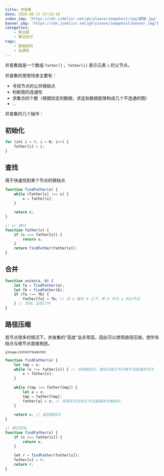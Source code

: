 ```yaml
---
title: 并查集
date: 2020-09-17 17:53:19
index_img: 'https://cdn.jsdelivr.net/gh/yleave/imagehost/img/眼镜.jpg'
banner_img: 'https://cdn.jsdelivr.net/gh/yleave/imagehost/banner_img/3.jpg'
categories:
    - 算法题
    - 算法知识
tags:
    - 数据结构
    - 连通性
---
```


并查集就是一个数组 `father[]` ，`father[i]` 表示元素 `i` 的父节点。

并查集的使用场景主要有：

- 寻找节点的公共根结点
- 判断图的连通性
- 求集合的个数（根据给定的数据，求这些数据能够构成几个不连通的图）
- ...



并查集的几个操作：

## 初始化

```js
for (int i = 0; i < N; i++) {
    father[i] = i;
}
```

## 查找

用于快速找到某个节点的根结点

```js
function findFather(x) {
    while (father[x] !== x) {
        x = father[x];
    }
    
    return x;
}

// or 递归
function father(x) {
    if (x === father[x]) {
        return x;
    }
    return findFather(father[x]);
}
```

## 合并

```js
function union(a, b) {
    let fa = findFather(a);
    let fb = findFather(b);
    if (fa !== fb) {
        father[fa] = fb; // 将 a 接在 b 之下，即 b 作为 a 的父节点
    } // 否则，出现了环
}
```

## 路径压缩

若节点很多的情况下，并查集的"高度"会非常高，因此可以使用路径压缩，使所有结点与根节点直接相连。

<img src="https://i.loli.net/2020/09/17/e6BDlnFxiovp9K1.png" alt="image-20200917164907651" style="zoom: 67%;" />

```js
function findFather(x) {
    let tmp = x;
    while (x !== father[x]) { // 寻找根结点，根结点是父节点等于当前值的节点
        x = father[x];
    }
    
    while (tmp !== father[tmp]) {
        let a = x;
        tmp = father[tmp];
        father[a] = x; // 将原先节点的父节点直接改为根结点。
    }
    
    return x; // 返回根结点
}

// 递归写法
function findFather(x) {
    if (x === father[x]) {
        return x;
    }
    
    let r = findFather(father[x]);
    father[x] = r;
    return r;
}
```

